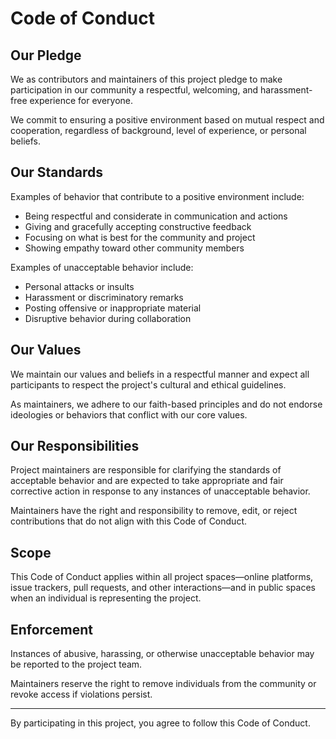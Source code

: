 # Code of Conduct

## Our Pledge

We as contributors and maintainers of this project pledge to make participation in our community a
respectful, welcoming, and harassment-free experience for everyone.

We commit to ensuring a positive environment based on mutual respect and cooperation, regardless of
background, level of experience, or personal beliefs.

## Our Standards

Examples of behavior that contribute to a positive environment include:

- Being respectful and considerate in communication and actions
- Giving and gracefully accepting constructive feedback
- Focusing on what is best for the community and project
- Showing empathy toward other community members

Examples of unacceptable behavior include:

- Personal attacks or insults
- Harassment or discriminatory remarks
- Posting offensive or inappropriate material
- Disruptive behavior during collaboration

## Our Values

We maintain our values and beliefs in a respectful manner and expect all participants to respect the
project's cultural and ethical guidelines.

As maintainers, we adhere to our faith-based principles and do not endorse ideologies or behaviors
that conflict with our core values.

## Our Responsibilities

Project maintainers are responsible for clarifying the standards of acceptable behavior and are
expected to take appropriate and fair corrective action in response to any instances of unacceptable
behavior.

Maintainers have the right and responsibility to remove, edit, or reject contributions that do not
align with this Code of Conduct.

## Scope

This Code of Conduct applies within all project spaces—online platforms, issue trackers, pull
requests, and other interactions—and in public spaces when an individual is representing the
project.

## Enforcement

Instances of abusive, harassing, or otherwise unacceptable behavior may be reported to the project
team.

Maintainers reserve the right to remove individuals from the community or revoke access if
violations persist.

---

By participating in this project, you agree to follow this Code of Conduct.
